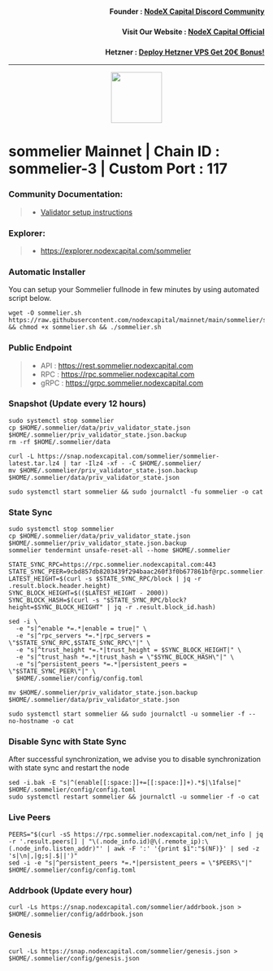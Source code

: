 <h3><p style="font-size:14px" align="right">Founder :
<a href="https://discord.gg/nodexcapital" target="_blank">NodeX Capital Discord Community</a></p></h3>
<h3><p style="font-size:14px" align="right">Visit Our Website :
<a href="https://discord.gg/nodexcapital" target="_blank">NodeX Capital Official</a></p></h3>
<h3><p style="font-size:14px" align="right">Hetzner :
<a href="https://hetzner.cloud/?ref=bMTVi7dcwSgA" target="_blank">Deploy Hetzner VPS Get 20€ Bonus!</a></h3>
<hr>


<p align="center">
  <img height="100" height="auto" src="https://polkachu.com/images/chains/sommelier.png">
</p>

# sommelier Mainnet | Chain ID : sommelier-3 | Custom Port : 117

### Community Documentation:
>- [Validator setup instructions](https://polkachu.com/networks/sommelier)

### Explorer:
>-  https://explorer.nodexcapital.com/sommelier

### Automatic Installer
You can setup your Sommelier fullnode in few minutes by using automated script below.
```
wget -O sommelier.sh https://raw.githubusercontent.com/nodexcapital/mainnet/main/sommelier/sommelier.sh && chmod +x sommelier.sh && ./sommelier.sh
```
### Public Endpoint

>- API : https://rest.sommelier.nodexcapital.com
>- RPC : https://rpc.sommelier.nodexcapital.com
>- gRPC : https://grpc.sommelier.nodexcapital.com

### Snapshot (Update every 12 hours)
```
sudo systemctl stop sommelier
cp $HOME/.sommelier/data/priv_validator_state.json $HOME/.sommelier/priv_validator_state.json.backup
rm -rf $HOME/.sommelier/data

curl -L https://snap.nodexcapital.com/sommelier/sommelier-latest.tar.lz4 | tar -Ilz4 -xf - -C $HOME/.sommelier/
mv $HOME/.sommelier/priv_validator_state.json.backup $HOME/.sommelier/data/priv_validator_state.json

sudo systemctl start sommelier && sudo journalctl -fu sommelier -o cat
```

### State Sync
```
sudo systemctl stop sommelier
cp $HOME/.sommelier/data/priv_validator_state.json $HOME/.sommelier/priv_validator_state.json.backup
sommelier tendermint unsafe-reset-all --home $HOME/.sommelier

STATE_SYNC_RPC=https://rpc.sommelier.nodexcapital.com:443
STATE_SYNC_PEER=9cbd857db8203439f294baac260f3f0b677861bf@rpc.sommelier.nodexcapital.com:11756
LATEST_HEIGHT=$(curl -s $STATE_SYNC_RPC/block | jq -r .result.block.header.height)
SYNC_BLOCK_HEIGHT=$(($LATEST_HEIGHT - 2000))
SYNC_BLOCK_HASH=$(curl -s "$STATE_SYNC_RPC/block?height=$SYNC_BLOCK_HEIGHT" | jq -r .result.block_id.hash)

sed -i \
  -e "s|^enable *=.*|enable = true|" \
  -e "s|^rpc_servers *=.*|rpc_servers = \"$STATE_SYNC_RPC,$STATE_SYNC_RPC\"|" \
  -e "s|^trust_height *=.*|trust_height = $SYNC_BLOCK_HEIGHT|" \
  -e "s|^trust_hash *=.*|trust_hash = \"$SYNC_BLOCK_HASH\"|" \
  -e "s|^persistent_peers *=.*|persistent_peers = \"$STATE_SYNC_PEER\"|" \
  $HOME/.sommelier/config/config.toml

mv $HOME/.sommelier/priv_validator_state.json.backup $HOME/.sommelier/data/priv_validator_state.json

sudo systemctl start sommelier && sudo journalctl -u sommelier -f --no-hostname -o cat
```

### Disable Sync with State Sync
After successful synchronization, we advise you to disable synchronization with state sync and restart the node
```
sed -i.bak -E "s|^(enable[[:space:]]+=[[:space:]]+).*$|\1false|" $HOME/.sommelier/config/config.toml
sudo systemctl restart sommelier && journalctl -u sommelier -f -o cat
```

### Live Peers
```
PEERS="$(curl -sS https://rpc.sommelier.nodexcapital.com/net_info | jq -r '.result.peers[] | "\(.node_info.id)@\(.remote_ip):\(.node_info.listen_addr)"' | awk -F ':' '{print $1":"$(NF)}' | sed -z 's|\n|,|g;s|.$||')"
sed -i -e "s|^persistent_peers *=.*|persistent_peers = \"$PEERS\"|" $HOME/.sommelier/config/config.toml
```
### Addrbook (Update every hour)
```
curl -Ls https://snap.nodexcapital.com/sommelier/addrbook.json > $HOME/.sommelier/config/addrbook.json
```
### Genesis
```
curl -Ls https://snap.nodexcapital.com/sommelier/genesis.json > $HOME/.sommelier/config/genesis.json
```